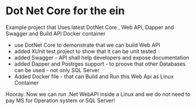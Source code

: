 # Dot Net Core for the ein

Example project that Uses latest DotNet Core , Web API, Dapper and Swagger and Build API Docker container

* use DotNet Core to demonstrate that we can build Web API
* added XUnit test project to show that it can be unit tested
* added Swagger - API shall help developers and expose documentation
* added Dapper and Postrges support - to proove that other Databases can be used - not only SQL Server
* Added Docker file - that can Build and Run this Web Api as Linux Container

Hooray. Now we can run .Net WebAPI inside a Linux and we do not need to pay MS for Operation system or SQL Server!
